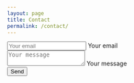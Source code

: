 ```yaml
---
layout: page
title: Contact
permalink: /contact/
---
```


<main class="flex flex-wrap justify-around align-item items-center" markdown="0">
<form id="contactform" action-xhr="//mail.raybogman.com" method="POST" target="_blank">
  <input type="hidden" name="redirect_to" value="//raybogman.com/thanks/">
  <div class="flex flex-column items-center">
    <div class="ampstart-input inline-block relative m0 p0 mb3 ">
      <input type="email" name="email" id="ip1" class="block border-none p0 m0 user-valid valid" placeholder="Your email">
      <label for="ip1" class="absolute top-0 right-0 bottom-0 left-0" aria-hidden="true">Your email</label>
    </div>
  </div>  
  <div class="ampstart-input inline-block relative m0 p0 mb3 ">
    <textarea name="message" class="block border-none p0 m0 user-valid valid" id="ip2" placeholder="Your message"></textarea>
    <label for="ip2" class="absolute top-0 right-0 bottom-0 left-0" aria-hidden="true">Your message</label>
  </div>
  <div>
    <button id="sendBtn" class="ampstart-btn" type="submit">Send</button>
  </div>
</form>
</main>
